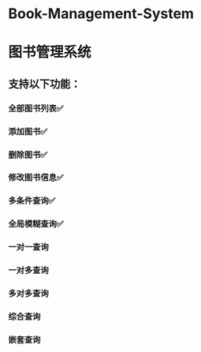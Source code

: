 # Book-Management-System
<h1>图书管理系统</h1>
<h2>支持以下功能：</h2>
<h3>全部图书列表✅</h3>
<h3>添加图书✅</h3>
<h3>删除图书✅</h3>
<h3>修改图书信息✅</h3>
<h3>多条件查询✅</h3>
<h3>全局模糊查询✅</h3>
<h3>一对一查询 </h3>
<h3>一对多查询 </h3>
<h3>多对多查询 </h3>
<h3>综合查询 </h3>
<h3>嵌套查询 </h3>
